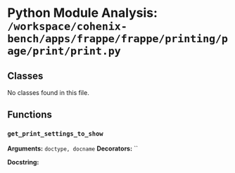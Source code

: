 # Python Module Analysis: `/workspace/cohenix-bench/apps/frappe/frappe/printing/page/print/print.py`

## Classes

No classes found in this file.


## Functions

### `get_print_settings_to_show`
**Arguments:** `doctype, docname`
**Decorators:** ``

**Docstring:**
```

```

